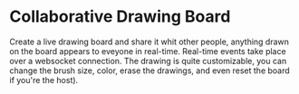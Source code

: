# Collaborative Drawing Board
Create a live drawing board and share it whit other people, anything drawn on the board appears to eveyone in real-time. Real-time events take place over a websocket connection.
The drawing is quite customizable, you can change the brush size, color, erase the drawings, and even reset the board if you're the host).
